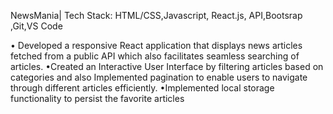 NewsMania| Tech Stack: HTML/CSS,Javascript, React.js, API,Bootsrap ,Git,VS Code
 
 • Developed a responsive React application that displays news articles fetched from a public API which also
 facilitates seamless searching of articles.
 •Created an Interactive User Interface by filtering articles based on categories and also Implemented pagination to
 enable users to navigate through different articles efficiently.
 •Implemented local storage functionality to persist the favorite articles
